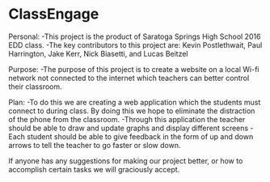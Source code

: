 # ClassEngage
Personal:
-This project is the product of Saratoga Springs High School 2016 EDD class.
-The key contributors to this project are: Kevin Postlethwait, Paul Harrington, Jake Kerr, Nick Biasetti, and Lucas Beitzel

Purpose:
-The purpose of this project is to create a website on a local Wi-fi network not connected to the internet which teachers can better control their classroom.

Plan:
-To do this we are creating a web application which the students must connect to during class.  By doing this we hope to eliminate the distraction of the phone from the classroom.
-Through this application the teacher should be able to draw and update graphs and display different screens
-Each student should be able to give feedback in the form of up and down arrows to tell the teacher to go faster or slow down.

If anyone has any suggestions for making our project better, or how to accomplish certain tasks we will graciously accept. 
